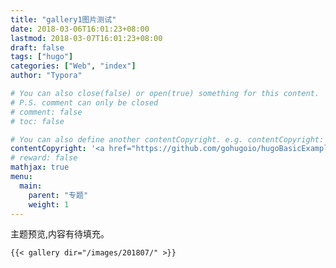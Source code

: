 ```yaml
---
title: "gallery1图片测试"
date: 2018-03-06T16:01:23+08:00
lastmod: 2018-03-07T16:01:23+08:00
draft: false
tags: ["hugo"]
categories: ["Web", "index"]
author: "Typora"

# You can also close(false) or open(true) something for this content.
# P.S. comment can only be closed
# comment: false
# toc: false

# You can also define another contentCopyright. e.g. contentCopyright: "This is another copyright."
contentCopyright: '<a href="https://github.com/gohugoio/hugoBasicExample" rel="noopener" target="_blank">See origin</a>'
# reward: false
mathjax: true
menu:
  main:
    parent: "专题"
    weight: 1
---
```


主题预览,内容有待填充。

```
{{< gallery dir="/images/201807/" >}}
```